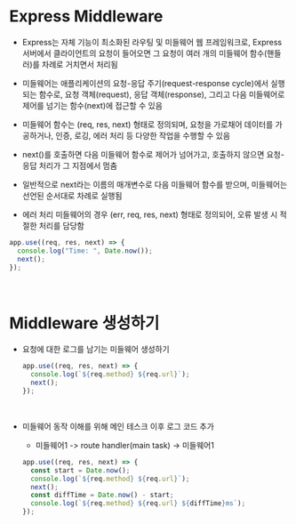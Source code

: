 # Express Middleware

- Express는 자체 기능이 최소화된 라우팅 및 미들웨어 웹 프레임워크로, Express 서버에서 클라이언트의 요청이 들어오면 그 요청이 여러 개의 미들웨어 함수(핸들러)를 차례로 거치면서 처리됨

- 미들웨어는 애플리케이션의 요청-응답 주기(request-response cycle)에서 실행되는 함수로, 요청 객체(request), 응답 객체(response), 그리고 다음 미들웨어로 제어를 넘기는 함수(next)에 접근할 수 있음

- 미들웨어 함수는 (req, res, next) 형태로 정의되며, 요청을 가로채어 데이터를 가공하거나, 인증, 로깅, 에러 처리 등 다양한 작업을 수행할 수 있음

- next()를 호출하면 다음 미들웨어 함수로 제어가 넘어가고, 호출하지 않으면 요청-응답 처리가 그 지점에서 멈춤

- 일반적으로 next라는 이름의 매개변수로 다음 미들웨어 함수를 받으며, 미들웨어는 선언된 순서대로 차례로 실행됨

- 에러 처리 미들웨어의 경우 (err, req, res, next) 형태로 정의되어, 오류 발생 시 적절한 처리를 담당함

```js
app.use((req, res, next) => {
  console.log("Time: ", Date.now());
  next();
});
```

<br />

# Middleware 생성하기

- 요청에 대한 로그를 남기는 미들웨어 생성하기

  ```js
  app.use((req, res, next) => {
    console.log(`${req.method} ${req.url}`);
    next();
  });
  ```

<br />

- 미들웨어 동작 이해를 위해 메인 테스크 이후 로그 코드 추가

  - 미들웨어1 -> route handler(main task) -> 미들웨어1

  ```js
  app.use((req, res, next) => {
    const start = Date.now();
    console.log(`${req.method} ${req.url}`);
    next();
    const diffTime = Date.now() - start;
    console.log(`${req.method} ${req.url} ${diffTime}ms`);
  });
  ```
